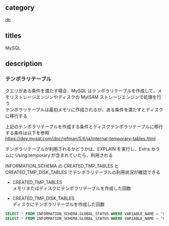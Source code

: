 ## category

db

## titles

MySQL

## description

### テンポラリテーブル

クエリがある条件を満たす場合、MySQL はテンポラリテーブルを作成して、メモリストレージエンジンやディスクの MyISAM ストレージエンジンで処理を行う  
テンポラリテーブルは最初メモリに作成されるが、ある条件を満たすとディスクに移行する

上記のテンポラリテーブルを作成する条件とディスクテンポラリテーブルに移行する条件は以下を参照  
https://dev.mysql.com/doc/refman/5.6/ja/internal-temporary-tables.html

テンポラリテーブルが利用されるかどうかは、EXPLAIN を実行し、Extra カラムに Using temporary が含まれていたら、利用される

INFORMATION_SCHEMA の CREATED_TMP_TABLES と CREATED_TMP_DISK_TABLES でテンポラリテーブルの利用状況が確認できる

- CREATED_TMP_TABLES  
  メモリまたはディスクにテンポラリテーブルを作成した回数

- CREATED_TMP_DISK_TABLES  
  ディスクにテンポラリテーブルを作成した回数

```sql
SELECT * FROM INFORMATION_SCHEMA.GLOBAL_STATUS WHERE VARIABLE_NAME = "CREATED_TMP_TABLES";
SELECT * FROM INFORMATION_SCHEMA.GLOBAL_STATUS WHERE VARIABLE_NAME = "CREATED_TMP_DISK_TABLES";
```
